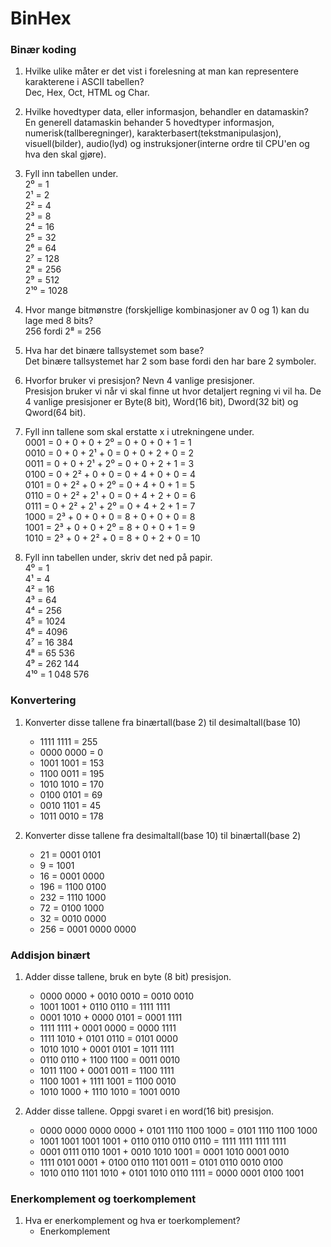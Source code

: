 # BinHex

### Binær koding

1.  Hvilke ulike måter er det vist i forelesning at man kan representere karakterene i ASCII tabellen?  
    Dec, Hex, Oct, HTML og Char.

2.  Hvilke hovedtyper data, eller informasjon, behandler en datamaskin?  
    En generell datamaskin behander 5 hovedtyper informasjon, numerisk(tallberegninger), karakterbasert(tekstmanipulasjon), visuell(bilder), audio(lyd) og instruksjoner(interne ordre til CPU'en og hva den skal gjøre).

3.  Fyll inn tabellen under.  
    2⁰ = 1  
    2¹ = 2  
    2² = 4  
    2³ = 8  
    2⁴ = 16  
    2⁵ = 32  
    2⁶ = 64  
    2⁷ = 128  
    2⁸ = 256  
    2⁹ = 512  
    2¹⁰ = 1028

4.  Hvor mange bitmønstre (forskjellige kombinasjoner av 0 og 1) kan du lage med 8 bits?  
    256 fordi 2⁸ = 256

5.  Hva har det binære tallsystemet som base?  
    Det binære tallsystemet har 2 som base fordi den har bare 2 symboler.

6.  Hvorfor bruker vi presisjon? Nevn 4 vanlige presisjoner.  
    Presisjon bruker vi når vi skal finne ut hvor detaljert regning vi vil ha. De 4 vanlige presisjoner er Byte(8 bit), Word(16 bit), Dword(32 bit) og Qword(64 bit).

7.  Fyll inn tallene som skal erstatte x i utrekningene under.  
    0001 = 0 + 0 + 0 + 2⁰ = 0 + 0 + 0 + 1 = 1  
    0010 = 0 + 0 + 2¹ + 0 = 0 + 0 + 2 + 0 = 2  
    0011 = 0 + 0 + 2¹ + 2⁰ = 0 + 0 + 2 + 1 = 3  
    0100 = 0 + 2² + 0 + 0 = 0 + 4 + 0 + 0 = 4  
    0101 = 0 + 2² + 0 + 2⁰ = 0 + 4 + 0 + 1 = 5  
    0110 = 0 + 2² + 2¹ + 0 = 0 + 4 + 2 + 0 = 6  
    0111 = 0 + 2² + 2¹ + 2⁰ = 0 + 4 + 2 + 1 = 7  
    1000 = 2³ + 0 + 0 + 0 = 8 + 0 + 0 + 0 = 8  
    1001 = 2³ + 0 + 0 + 2⁰ = 8 + 0 + 0 + 1 = 9  
    1010 = 2³ + 0 + 2² + 0 = 8 + 0 + 2 + 0 = 10

8.  Fyll inn tabellen under, skriv det ned på papir.  
    4⁰ = 1  
    4¹ = 4  
    4² = 16  
    4³ = 64  
    4⁴ = 256  
    4⁵ = 1024  
    4⁶ = 4096  
    4⁷ = 16 384  
    4⁸ = 65 536  
    4⁹ = 262 144  
    4¹⁰ = 1 048 576

### Konvertering

1.  Konverter disse tallene fra binærtall(base 2) til desimaltall(base 10)

    - 1111 1111 = 255
    - 0000 0000 = 0
    - 1001 1001 = 153
    - 1100 0011 = 195
    - 1010 1010 = 170
    - 0100 0101 = 69
    - 0010 1101 = 45
    - 1011 0010 = 178

2.  Konverter disse tallene fra desimaltall(base 10) til binærtall(base 2)
    - 21 = 0001 0101
    - 9 = 1001
    - 16 = 0001 0000
    - 196 = 1100 0100
    - 232 = 1110 1000
    - 72 = 0100 1000
    - 32 = 0010 0000
    - 256 = 0001 0000 0000

### Addisjon binært

1.  Adder disse tallene, bruk en byte (8 bit) presisjon.

    - 0000 0000 + 0010 0010 = 0010 0010
    - 1001 1001 + 0110 0110 = 1111 1111
    - 0001 1010 + 0000 0101 = 0001 1111
    - 1111 1111 + 0001 0000 = 0000 1111
    - 1111 1010 + 0101 0110 = 0101 0000
    - 1010 1010 + 0001 0101 = 1011 1111
    - 0110 0110 + 1100 1100 = 0011 0010
    - 1011 1100 + 0001 0011 = 1100 1111
    - 1100 1001 + 1111 1001 = 1100 0010
    - 1010 1000 + 1110 1010 = 1001 0010

2.  Adder disse tallene. Oppgi svaret i en word(16 bit) presisjon.
    - 0000 0000 0000 0000 + 0101 1110 1100 1000 = 0101 1110 1100 1000
    - 1001 1001 1001 1001 + 0110 0110 0110 0110 = 1111 1111 1111 1111
    - 0001 0111 0110 1001 + 0010 1010 1001 = 0001 1010 0001 0010
    - 1111 0101 0001 + 0100 0110 1101 0011 = 0101 0110 0010 0100
    - 1010 0110 1101 1010 + 0101 1010 0110 1111 = 0000 0001 0100 1001

### Enerkomplement og toerkomplement

1.  Hva er enerkomplement og hva er toerkomplement?
    - Enerkomplement
